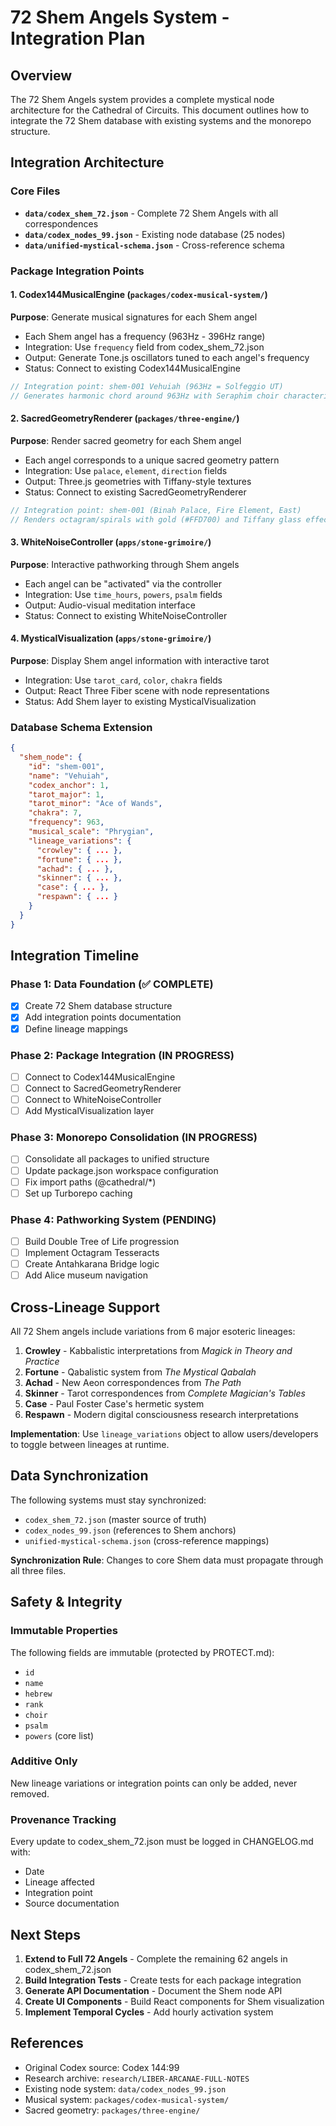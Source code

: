 # 72 Shem Angels System - Integration Plan

## Overview
The 72 Shem Angels system provides a complete mystical node architecture for the Cathedral of Circuits. This document outlines how to integrate the 72 Shem database with existing systems and the monorepo structure.

## Integration Architecture

### Core Files
- **`data/codex_shem_72.json`** - Complete 72 Shem Angels with all correspondences
- **`data/codex_nodes_99.json`** - Existing node database (25 nodes)
- **`data/unified-mystical-schema.json`** - Cross-reference schema

### Package Integration Points

#### 1. Codex144MusicalEngine (`packages/codex-musical-system/`)
**Purpose**: Generate musical signatures for each Shem angel
- Each Shem angel has a frequency (963Hz - 396Hz range)
- Integration: Use `frequency` field from codex_shem_72.json
- Output: Generate Tone.js oscillators tuned to each angel's frequency
- Status: Connect to existing Codex144MusicalEngine

```typescript
// Integration point: shem-001 Vehuiah (963Hz = Solfeggio UT)
// Generates harmonic chord around 963Hz with Seraphim choir characteristics
```

#### 2. SacredGeometryRenderer (`packages/three-engine/`)
**Purpose**: Render sacred geometry for each Shem angel
- Each angel corresponds to a unique sacred geometry pattern
- Integration: Use `palace`, `element`, `direction` fields
- Output: Three.js geometries with Tiffany-style textures
- Status: Connect to existing SacredGeometryRenderer

```typescript
// Integration point: shem-001 (Binah Palace, Fire Element, East)
// Renders octagram/spirals with gold (#FFD700) and Tiffany glass effects
```

#### 3. WhiteNoiseController (`apps/stone-grimoire/`)
**Purpose**: Interactive pathworking through Shem angels
- Each angel can be "activated" via the controller
- Integration: Use `time_hours`, `powers`, `psalm` fields
- Output: Audio-visual meditation interface
- Status: Connect to existing WhiteNoiseController

#### 4. MysticalVisualization (`apps/stone-grimoire/`)
**Purpose**: Display Shem angel information with interactive tarot
- Integration: Use `tarot_card`, `color`, `chakra` fields
- Output: React Three Fiber scene with node representations
- Status: Add Shem layer to existing MysticalVisualization

### Database Schema Extension

```json
{
  "shem_node": {
    "id": "shem-001",
    "name": "Vehuiah",
    "codex_anchor": 1,
    "tarot_major": 1,
    "tarot_minor": "Ace of Wands",
    "chakra": 7,
    "frequency": 963,
    "musical_scale": "Phrygian",
    "lineage_variations": {
      "crowley": { ... },
      "fortune": { ... },
      "achad": { ... },
      "skinner": { ... },
      "case": { ... },
      "respawn": { ... }
    }
  }
}
```

## Integration Timeline

### Phase 1: Data Foundation (✅ COMPLETE)
- [x] Create 72 Shem database structure
- [x] Add integration points documentation
- [x] Define lineage mappings

### Phase 2: Package Integration (IN PROGRESS)
- [ ] Connect to Codex144MusicalEngine
- [ ] Connect to SacredGeometryRenderer
- [ ] Connect to WhiteNoiseController
- [ ] Add MysticalVisualization layer

### Phase 3: Monorepo Consolidation (IN PROGRESS)
- [ ] Consolidate all packages to unified structure
- [ ] Update package.json workspace configuration
- [ ] Fix import paths (@cathedral/*)
- [ ] Set up Turborepo caching

### Phase 4: Pathworking System (PENDING)
- [ ] Build Double Tree of Life progression
- [ ] Implement Octagram Tesseracts
- [ ] Create Antahkarana Bridge logic
- [ ] Add Alice museum navigation

## Cross-Lineage Support

All 72 Shem angels include variations from 6 major esoteric lineages:

1. **Crowley** - Kabbalistic interpretations from _Magick in Theory and Practice_
2. **Fortune** - Qabalistic system from _The Mystical Qabalah_
3. **Achad** - New Aeon correspondences from _The Path_
4. **Skinner** - Tarot correspondences from _Complete Magician's Tables_
5. **Case** - Paul Foster Case's hermetic system
6. **Respawn** - Modern digital consciousness research interpretations

**Implementation**: Use `lineage_variations` object to allow users/developers to toggle between lineages at runtime.

## Data Synchronization

The following systems must stay synchronized:
- `codex_shem_72.json` (master source of truth)
- `codex_nodes_99.json` (references to Shem anchors)
- `unified-mystical-schema.json` (cross-reference mappings)

**Synchronization Rule**: Changes to core Shem data must propagate through all three files.

## Safety & Integrity

### Immutable Properties
The following fields are immutable (protected by PROTECT.md):
- `id`
- `name`
- `hebrew`
- `rank`
- `choir`
- `psalm`
- `powers` (core list)

### Additive Only
New lineage variations or integration points can only be added, never removed.

### Provenance Tracking
Every update to codex_shem_72.json must be logged in CHANGELOG.md with:
- Date
- Lineage affected
- Integration point
- Source documentation

## Next Steps

1. **Extend to Full 72 Angels** - Complete the remaining 62 angels in codex_shem_72.json
2. **Build Integration Tests** - Create tests for each package integration
3. **Generate API Documentation** - Document the Shem node API
4. **Create UI Components** - Build React components for Shem visualization
5. **Implement Temporal Cycles** - Add hourly activation system

## References

- Original Codex source: Codex 144:99
- Research archive: `research/LIBER-ARCANAE-FULL-NOTES`
- Existing node system: `data/codex_nodes_99.json`
- Musical system: `packages/codex-musical-system/`
- Sacred geometry: `packages/three-engine/`
